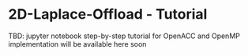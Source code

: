 # 2D-Laplace-Offload - Tutorial
TBD: jupyter notebook step-by-step tutorial for OpenACC and OpenMP implementation will be available here soon 
